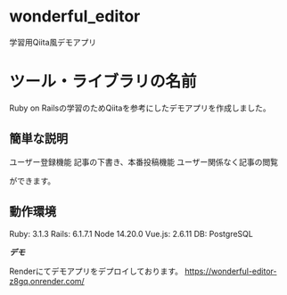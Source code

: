 # wonderful_editor
学習用Qiita風デモアプリ

# ツール・ライブラリの名前

Ruby on Railsの学習のためQiitaを参考にしたデモアプリを作成しました。


## 簡単な説明

ユーザー登録機能
記事の下書き、本番投稿機能
ユーザー関係なく記事の閲覧

ができます。

## 動作環境
Ruby: 3.1.3
Rails: 6.1.7.1
Node 14.20.0
Vue.js: 2.6.11
DB: PostgreSQL

***デモ***

Renderにてデモアプリをデプロイしております。
https://wonderful-editor-z8gq.onrender.com/
